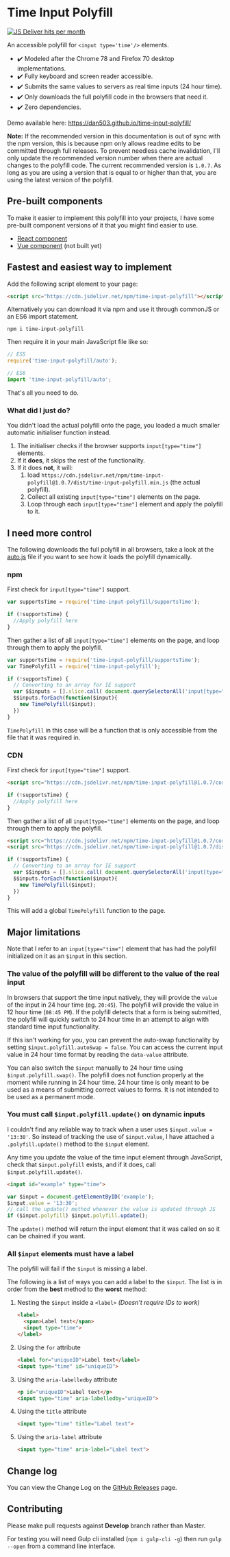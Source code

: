# Time Input Polyfill

[![JS Deliver hits per month](https://data.jsdelivr.com/v1/package/npm/time-input-polyfill/badge)](https://www.jsdelivr.com/package/npm/time-input-polyfill)

An accessible polyfill for `<input type='time'/>` elements.

- ✔️ Modeled after the Chrome 78 and Firefox 70 desktop implementations.
- ✔️ Fully keyboard and screen reader accessible.
- ✔️ Submits the same values to servers as real time inputs (24 hour time).
- ✔️ Only downloads the full polyfill code in the browsers that need it.
- ✔️ Zero dependencies.

Demo available here: https://dan503.github.io/time-input-polyfill/

**Note:** If the recommended version in this documentation is out of sync with the npm version, this is because npm only allows readme edits to be committed through full releases. To prevent needless cache invalidation, I'll only update the recommended version number when there are actual changes to the polyfill code. The current recommended version is `1.0.7`. As long as you are using a version that is equal to or higher than that, you are using the latest version of the polyfill.

## Pre-built components

To make it easier to implement this polyfill into your projects, I have some pre-built component versions of it that you might find easier to use.

- [React component](https://www.npmjs.com/package/react-time-input-polyfill)
- [Vue component](https://www.npmjs.com/package/vue-time-input-polyfill) (not built yet)

## Fastest and easiest way to implement

Add the following script element to your page:

```html
<script src="https://cdn.jsdelivr.net/npm/time-input-polyfill"></script>
```

Alternatively you can download it via npm and use it through commonJS or an ES6 import statement.

```
npm i time-input-polyfill
```

Then require it in your main JavaScript file like so:

```js
// ES5
require('time-input-polyfill/auto');

// ES6
import 'time-input-polyfill/auto';
```

That's all you need to do.

### What did I just do?

You didn't load the actual polyfill onto the page, you loaded a much smaller automatic initialiser function instead.

1. The initialiser checks if the browser supports `input[type="time"]` elements.
2. If it **does**, it skips the rest of the functionality.
3. If it does **not**, it will:
	1. load `https://cdn.jsdelivr.net/npm/time-input-polyfill@1.0.7/dist/time-input-polyfill.min.js` (the actual polyfill).
	2. Collect all existing `input[type="time"]` elements on the page.
	3. Loop through each `input[type="time"]` element and apply the polyfill to it.


## I need more control

The following downloads the full polyfill in all browsers, take a look at the [auto.js](https://github.com/Dan503/time-input-polyfill/blob/master/auto.js) file if you want to see how it loads the polyfill dynamically.

### npm

First check for `input[type="time"]` support.

```js
var supportsTime = require('time-input-polyfill/supportsTime');

if (!supportsTime) {
  //Apply polyfill here
}
```

Then gather a list of all `input[type="time"]` elements on the page, and loop through them to apply the polyfill.

```js
var supportsTime = require('time-input-polyfill/supportsTime');
var TimePolyfill = require('time-input-polyfill');

if (!supportsTime) {
  // Converting to an array for IE support
  var $$inputs = [].slice.call( document.querySelectorAll('input[type="time"]') );
  $$inputs.forEach(function($input){
    new TimePolyfill($input);
  })
}
```

`TimePolyfill` in this case will be a function that is only accessible from the file that it was required in.

### CDN

First check for `input[type="time"]` support.

```html
<script src="https://cdn.jsdelivr.net/npm/time-input-polyfill@1.0.7/core/helpers/supportsTime.js"></script>
```
```js
if (!supportsTime) {
  //Apply polyfill here
}
```

Then gather a list of all `input[type="time"]` elements on the page, and loop through them to apply the polyfill.

```html
<script src="https://cdn.jsdelivr.net/npm/time-input-polyfill@1.0.7/core/helpers/supportsTime.js"></script>
<script src="https://cdn.jsdelivr.net/npm/time-input-polyfill@1.0.7/dist/time-input-polyfill.min.js"></script>
```
```js
if (!supportsTime) {
  // Converting to an array for IE support
  var $$inputs = [].slice.call( document.querySelectorAll('input[type="time"]') );
  $$inputs.forEach(function($input){
    new TimePolyfill($input);
  })
}
```

This will add a global `TimePolyfill` function to the page.

## Major limitations

Note that I refer to an `input[type="time"]` element that has had the polyfill initialized on it as an `$input` in this section.

### The value of the polyfill will be different to the value of the real input

In browsers that support the time input natively, they will provide the `value` of the input in 24 hour time (eg. `20:45`). The polyfill will provide the value in 12 hour time (`08:45 PM`). If the polyfill detects that a form is being submitted, the polyfill will quickly switch to 24 hour time in an attempt to align with standard time input functionality.

If this isn't working for you, you can prevent the auto-swap functionality by setting `$input.polyfill.autoSwap = false`. You can access the current input value in 24 hour time format by reading the `data-value` attribute.

You can also switch the `$input` manually to 24 hour time using `$input.polyfill.swap()`. The polyfill does not function properly at the moment while running in 24 hour time. 24 hour time is only meant to be used as a means of submitting correct values to forms. It is not intended to be used as a permanent mode.

### You must call `$input.polyfill.update()` on dynamic inputs

I couldn't find any reliable way to track when a user uses `$input.value = '13:30'`. So instead of tracking the use of `$input.value`, I have attached a `.polyfill.update()` method to the `$input` element.

Any time you update the value of the time input element through JavaScript, check that `$input.polyfill` exists, and if it does, call `$input.polyfill.update()`.

```html
<input id="example" type="time">
```
```js
var $input = document.getElementByID('example');
$input.value = '13:30';
// call the update() method whenever the value is updated through JS
if ($input.polyfill) $input.polyfill.update();
```

The `update()` method will return the input element that it was called on so it can be chained if you want.

### All `$input` elements must have a label

The polyfill will fail if the `$input` is missing a label.

The following is a list of ways you can add a label to the `$input`. The list is in order from the **best** method to the **worst** method:

1. Nesting the `$input` inside a `<label>` _(Doesn't require IDs to work)_
	```html
	<label>
	  <span>Label text</span>
	  <input type="time">
	</label>
	```
2. Using the `for` attribute
	```html
	<label for="uniqueID">Label text</label>
	<input type="time" id="uniqueID">
	```
3. Using the `aria-labelledby` attribute
	```html
	<p id="uniqueID">Label text</p>
	<input type="time" aria-labelledby="uniqueID">
	```
4. Using the `title` attribute
	```html
	<input type="time" title="Label text">
	```
5. Using the `aria-label` attribute
	```html
	<input type="time" aria-label="Label text">
	```

## Change log

You can view the Change Log on the [GitHub Releases](https://github.com/Dan503/time-input-polyfill/releases) page.

## Contributing

Please make pull requests against **Develop** branch rather than Master.

For testing you will need Gulp cli installed (`npm i gulp-cli -g`) then run `gulp --open` from a command line interface.
